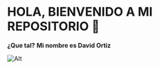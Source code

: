 # HOLA, BIENVENIDO A MI REPOSITORIO 👋
	
**¿Que tal?**
__Mi nombre es David Ortiz__

![Alt]([/ruta/imagen.png](https://www.google.com/url?sa=i&url=https%3A%2F%2Fwww.pngwing.com%2Fes%2Fsearch%3Fq%3Dironman%2Bpng&psig=AOvVaw0hfrrxDcK-xloGsycPgf1a&ust=1694642841961000&source=images&cd=vfe&opi=89978449&ved=0CBAQjRxqFwoTCLi939aKpoEDFQAAAAAdAAAAABAE))
<!--
**David-Esteban-Ortiz-Ortiz/David-Esteban-Ortiz-Ortiz** is a ✨ _special_ ✨ repository because its `README.md` (this file) appears on your GitHub profile.

Here are some ideas to get you started:

- 🔭 I’m currently working on ...
- 🌱 I’m currently learning ...
- 👯 I’m looking to collaborate on ...
- 🤔 I’m looking for help with ...
- 💬 Ask me about ...
- 📫 How to reach me: ...
- 😄 Pronouns: ...
- ⚡ Fun fact: ...
-->
